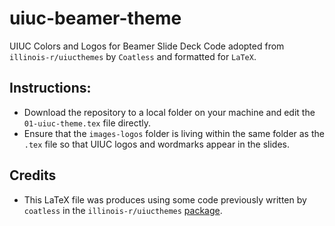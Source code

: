# uiuc-beamer-theme
 UIUC Colors and Logos for Beamer Slide Deck
 Code adopted from `illinois-r/uiucthemes` by `Coatless` and formatted for `LaTeX`.
 
 ## Instructions:
* Download the repository to a local folder on your machine and edit the `01-uiuc-theme.tex` file directly. 
* Ensure that the `images-logos` folder is living within the same folder as the `.tex` file so that UIUC logos and wordmarks appear in the slides.
 
 ## Credits
* This LaTeX file was produces using some code previously written by `coatless` in the `illinois-r/uiucthemes` [package](https://github.com/illinois-r/uiucthemes).
